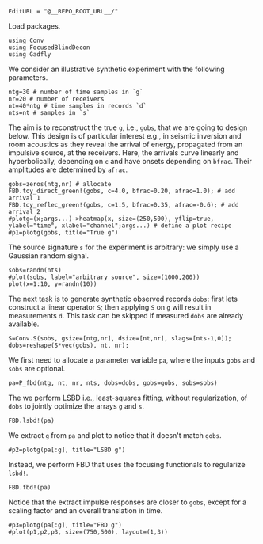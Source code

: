 ```@meta
EditURL = "@__REPO_ROOT_URL__/"
```

Load packages.

```@example tut1
using Conv
using FocusedBlindDecon
using Gadfly
```

We consider an illustrative synthetic experiment with the following parameters.

```@example tut1; continued = true
ntg=30 # number of time samples in `g`
nr=20 # number of receivers
nt=40*ntg # time samples in records `d`
nts=nt # samples in `s`
```

The aim is to reconstruct the true `g`, i.e., `gobs`, that we are going to design below. This design
is of particular interest e.g., in seismic inversion and room acoustics as they reveal
the arrival of energy, propagated from an impulsive source, at the receivers.
Here, the arrivals curve linearly and hyperbolically, depending on `c` and have onsets
depending on `bfrac`. Their amplitudes are determined by `afrac`.

```@example tut1
gobs=zeros(ntg,nr) # allocate
FBD.toy_direct_green!(gobs, c=4.0, bfrac=0.20, afrac=1.0); # add arrival 1
FBD.toy_reflec_green!(gobs, c=1.5, bfrac=0.35, afrac=-0.6); # add arrival 2
#plotg=(x;args...)->heatmap(x, size=(250,500), yflip=true, ylabel="time", xlabel="channel";args...) # define a plot recipe
#p1=plotg(gobs, title="True g")
```

The source signature `s` for the experiment is arbitrary: we simply use a Gaussian random signal.

```@example tut1
sobs=randn(nts)
#plot(sobs, label="arbitrary source", size=(1000,200))
plot(x=1:10, y=randn(10))
```

The next task is to generate synthetic observed records `dobs`:
first lets construct a linear operator `S`; then applying `S` on `g` will result in measurements `d`.
This task can be skipped if measured `dobs` are already available.

```@example tut1; continued = true
S=Conv.S(sobs, gsize=[ntg,nr], dsize=[nt,nr], slags=[nts-1,0]);
dobs=reshape(S*vec(gobs), nt, nr);
```

We first need to allocate a parameter variable `pa`, where the inputs `gobs` and `sobs` are optional.

```@example tut1; continued = true
pa=P_fbd(ntg, nt, nr, nts, dobs=dobs, gobs=gobs, sobs=sobs)
```

The we perform LSBD i.e., least-squares fitting, without regularization, of `dobs` to jointly
optimize the arrays `g` and `s`.

```@example tut1; continued = true
FBD.lsbd!(pa)
```

We extract `g` from `pa` and plot to notice that it doesn't match `gobs`.

```@example tut1
#p2=plotg(pa[:g], title="LSBD g")
```

Instead, we perform FBD that uses the focusing functionals to regularize `lsbd!`.

```@example tut1; continued = true
FBD.fbd!(pa)
```

Notice that the extract impulse responses are closer to `gobs`, except for a scaling factor and an overall translation in time.

```@example tut1
#p3=plotg(pa[:g], title="FBD g")
#plot(p1,p2,p3, size=(750,500), layout=(1,3))
```


